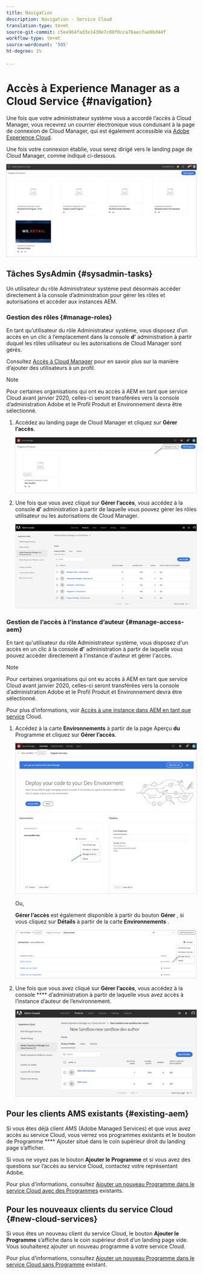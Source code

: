 ```yaml
---
title: Navigation
description: Navigation - Service Cloud
translation-type: tm+mt
source-git-commit: c5ee964fad3e1430e7c08f0cca76aecfae8bd44f
workflow-type: tm+mt
source-wordcount: '505'
ht-degree: 1%

---
```



# Accès à Experience Manager as a Cloud Service {#navigation}

Une fois que votre administrateur système vous a accordé l’accès à Cloud Manager, vous recevrez un courrier électronique vous conduisant à la page de connexion de Cloud Manager, qui est également accessible via [Adobe Experience Cloud](https://my.cloudmanager.adobe.com/).

Une fois votre connexion établie, vous serez dirigé vers le landing page de Cloud Manager, comme indiqué ci-dessous.

![](assets/first_timelogin1.png)

## Tâches SysAdmin {#sysadmin-tasks}

Un utilisateur du rôle Administrateur système peut désormais accéder directement à la console d’administration pour gérer les rôles et autorisations et accéder aux instances AEM.

### Gestion des rôles {#manage-roles}

En tant qu’utilisateur du rôle Administrateur système, vous disposez d’un accès en un clic à l’emplacement dans la console **d’** administration à partir duquel les rôles utilisateur ou les autorisations de Cloud Manager sont gérés.

Consultez [Accès à Cloud Manager](https://docs.adobe.com/content/help/en/experience-manager-cloud-service/security/ims-support.html#accessing-cloud-manager) pour en savoir plus sur la manière d’ajouter des utilisateurs à un profil.

>[!NOTE]
>Pour certaines organisations qui ont eu accès à AEM en tant que service Cloud avant janvier 2020, celles-ci seront transférées vers la console d’administration Adobe et le Profil Produit et Environnement devra être sélectionné.

1. Accédez au landing page de Cloud Manager et cliquez sur **Gérer l’accès**.

   ![](assets/sys-admin5.png)

1. Une fois que vous avez cliqué sur **Gérer l’accès**, vous accédez à la console **d’** administration à partir de laquelle vous pouvez gérer les rôles utilisateur ou les autorisations de Cloud Manager.

   ![](assets/sys-admin1.png)

### Gestion de l’accès à l’instance d’auteur {#manage-access-aem}

En tant qu&#39;utilisateur du rôle Administrateur système, vous disposez d&#39;un accès en un clic à la console **d&#39;** administration à partir de laquelle vous pouvez accéder directement à l&#39;instance d&#39;auteur et gérer l&#39;accès.

>[!NOTE]
>Pour certaines organisations qui ont eu accès à AEM en tant que service Cloud avant janvier 2020, celles-ci seront transférées vers la console d’administration Adobe et le Profil Produit et Environnement devra être sélectionné.

Pour plus d’informations, voir [Accès à une instance dans AEM en tant que service](https://docs.adobe.com/content/help/en/experience-manager-cloud-service/security/ims-support.html#accessing-instance-cloud-service) Cloud.

1. Accédez à la carte **Environnements** à partir de la page Aperçu **du** Programme et cliquez sur **Gérer l’accès**.

   ![](assets/sys-admin6.png)

   Ou,

   **Gérer l’accès** est également disponible à partir du bouton **Gérer** , si vous cliquez sur **Détails** à partir de la carte **Environnements** .

   ![](assets/sys-admin4.png)

1. Une fois que vous avez cliqué sur **Gérer l’accès**, vous accédez à la console **** d’administration à partir de laquelle vous avez accès à l’instance d’auteur de l’environnement.

   ![](assets/sys-admin-2.png)

## Pour les clients AMS existants {#existing-aem}

Si vous êtes déjà client AMS (Adobe Managed Services) et que vous avez accès au service Cloud, vous verrez vos programmes existants et le bouton de Programme **** Ajouter situé dans le coin supérieur droit du landing page s’afficher.

Si vous ne voyez pas le bouton **Ajouter le Programme** et si vous avez des questions sur l’accès au service Cloud, contactez votre représentant Adobe.

Pour plus d’informations, consultez [Ajouter un nouveau Programme dans le service Cloud avec des Programmes](/help/onboarding/getting-access-to-aem-in-cloud/first-time-login.md#existing-program) existants.

## Pour les nouveaux clients du service Cloud {#new-cloud-services}

Si vous êtes un nouveau client du service Cloud, le bouton **Ajouter le Programme** s’affiche dans le coin supérieur droit d’un landing page vide. Vous souhaiterez ajouter un nouveau programme à votre service Cloud.

Pour plus d’informations, consultez [Ajouter un nouveau Programme dans le service Cloud sans Programme](/help/onboarding/getting-access-to-aem-in-cloud/first-time-login.md#no-program) existant.

